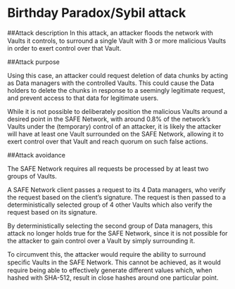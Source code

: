 # Birthday Paradox/Sybil attack

##Attack description
In this attack, an attacker ﬂoods the network with Vaults it controls, to surround a single Vault with 3 or more malicious Vaults in order to exert control over that Vault.

##Attack purpose

Using this case, an attacker could request deletion of data chunks by acting as Data managers with the controlled Vaults. This could cause the Data holders to delete the chunks in response to a seemingly legitimate request, and prevent access to that data for legitimate users.

While it is not possible to deliberately position the malicious Vaults around a desired point in the SAFE Network, with around 0.8% of the network’s Vaults under the (temporary) control of an attacker, it is likely the attacker will have at least one Vault surrounded on the SAFE Network, allowing it to exert control over that Vault and reach quorum on such false actions.

##Attack avoidance

The SAFE Network requires all requests be processed by at least two groups of Vaults.

A SAFE Network client passes a request to its 4 Data managers, who verify the request based on the client’s signature. The request is then passed to a deterministically selected group of 4 other Vaults which also verify the request based on its signature.

By deterministically selecting the second group of Data managers, this attack no longer holds true for the SAFE Network, since it is not possible for the attacker to gain control over a Vault by simply surrounding it.

To circumvent this, the attacker would require the ability to surround speciﬁc Vaults in the SAFE Network. This cannot be achieved, as it would require being able to effectively generate different values which, when hashed with SHA-512, result in close hashes around one particular point.

